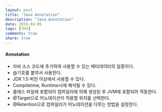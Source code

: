 ```yaml
---
layout: post
title: "Java Annotation"
description: "Java Annotation"
date: 2019-04-05
tags: [자바]
comments: true
share: true
---
```


#### Annotation
* 자바 소스 코드에 추가하여 사용할 수 있는 메타데이터의 일종이다.
* @기호를 붙여서 사용한다.
* JDK 1.5 버전 이상에서 사용할 수 있다.
* Compiletime, Runtime시에 해석될 수 있다.
* 클래스 파일에 포함되어 컴파일러에 의해 생성된 후 JVM에 포함되어 작동한다.
* @Target으로 어노테이션이 적용할 위치를 선택한다.
* @Retention으로 컴파일러가 어노테이션을 다루는 방법을 설정한다.